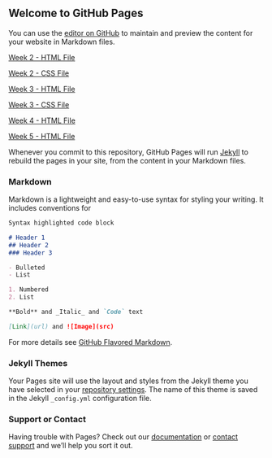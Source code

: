 ## Welcome to GitHub Pages

You can use the [editor on GitHub](https://github.com/KavishNama/html-css-js-coursera/edit/master/README.md) to maintain and preview the content for your website in Markdown files.

[Week 2 - HTML File](https://kavishnama.github.io/html-css-js-coursera/Week-2-Solution/index.html)

[Week 2 - CSS File](https://kavishnama.github.io/html-css-js-coursera/Week-2-Solution/css/style.css)

[Week 3 - HTML File](https://kavishnama.github.io/html-css-js-coursera/Week-3-Solution/index.html)

[Week 3 - CSS File](https://kavishnama.github.io/html-css-js-coursera/Week-3-Solution/css/style.css)

[Week 4 - HTML File](https://kavishnama.github.io/html-css-js-coursera/Week-4-Solution/index.html)

[Week 5 - HTML File](https://kavishnama.github.io/html-css-js-coursera/Week-5-Solution/index.html)

Whenever you commit to this repository, GitHub Pages will run [Jekyll](https://jekyllrb.com/) to rebuild the pages in your site, from the content in your Markdown files.

### Markdown

Markdown is a lightweight and easy-to-use syntax for styling your writing. It includes conventions for

```markdown
Syntax highlighted code block

# Header 1
## Header 2
### Header 3

- Bulleted
- List

1. Numbered
2. List

**Bold** and _Italic_ and `Code` text

[Link](url) and ![Image](src)
```

For more details see [GitHub Flavored Markdown](https://guides.github.com/features/mastering-markdown/).

### Jekyll Themes

Your Pages site will use the layout and styles from the Jekyll theme you have selected in your [repository settings](https://github.com/KavishNama/html-css-js-coursera/settings). The name of this theme is saved in the Jekyll `_config.yml` configuration file.

### Support or Contact

Having trouble with Pages? Check out our [documentation](https://help.github.com/categories/github-pages-basics/) or [contact support](https://github.com/contact) and we’ll help you sort it out.
